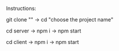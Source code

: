 Instructions:

git clone "" ->
cd "choose the project name"

cd server ->
npm i ->
npm start

cd client ->
npm i ->
npm start
